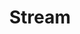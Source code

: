 ---
title: 'Stream'
metaDesc: 'mind turn glum'
layout: 'layouts/streamfeed.njk'
pagination: 
  data: collections.stream
  size: 12
permalink: '/stream/{% if pagination.pageNumber > 0 %}/page/{{ pagination.pageNumber }}{% endif %}/index.html'
paginationPrevText: 'Newer posts'
paginationNextText: 'Older posts'
paginationAnchor: '#post-list'
eleventyNavigation:
  key: stream
  title: Stream
  order: 4
---